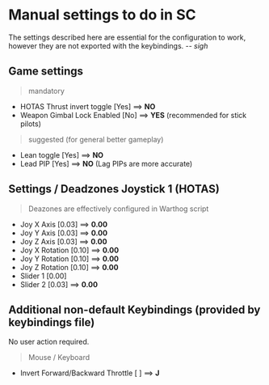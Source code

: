 # Manual settings to do in SC
The settings described here are essential for the configuration to work, however they are not exported with the keybindings.  *-- sigh*

## Game settings
 > mandatory
 * HOTAS Thrust invert toggle [Yes] ==> **NO**
 * Weapon Gimbal Lock Enabled [No] ==> **YES** (recommended for stick pilots)

 > suggested (for general better gameplay)
 * Lean toggle [Yes] ==> **NO**
 * Lead PIP [Yes] ==> **NO** (Lag PIPs are more accurate)

## Settings / Deadzones Joystick 1 (HOTAS)
 > Deazones are effectively configured in Warthog script 

 * Joy X Axis [0.03] ==> **0.00**
 * Joy Y Axis [0.03] ==> **0.00**
 * Joy Z Axis [0.03] ==> **0.00**
 * Joy X Rotation [0.10] ==> **0.00** 
 * Joy Y Rotation [0.10] ==> **0.00** 
 * Joy Z Rotation [0.10] ==> **0.00**
 * Slider 1 [0.00]
 * Slider 2 [0.03] ==> **0.00**

## Additional non-default Keybindings (provided by keybindings file)
No user action required.

 > Mouse / Keyboard
 * Invert Forward/Backward Throttle    [ ] ==> **J**
